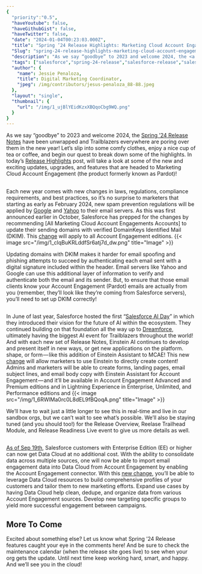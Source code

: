 ```yaml
---
{
  "priority":"0.5",
  "haveYoutube": false,
  "haveGithubGist": false,
  "haveTwitter": false,
  "date": "2024-01-04T00:23:03.000Z",
  "title": "Spring ’24 Release Highlights: Marketing Cloud Account Engagement",
  "Slug": "spring-24-release-highlights-marketing-cloud-account-engagement",
  "description": "As we say “goodbye” to 2023 and welcome 2024, the <a href="https://help.salesforce.com/s/articleView?id=release-notes.salesforce_release_notes.htm&amp;release=248&amp;type=5">Spring ’24 Release Notes</a> have been unwrapped and Trailblazers everywhere are poring over them in the new year! Let’s slip into some comfy clothes, enjoy a nice cup of tea or coffee, and begin our quest to break down some of the highlights..",
  "tags": ["salesforce","spring-24-release","salesforce-release","salesforce-spring-24","release-highlights"],
  "author": {
    "name": Jessie Penaloza,
    "title": Digital Marketing Coordinator,
    "jpeg": /img/contributors/jesus-penaloza_88-88.jpeg
  },
  "layout": "single",
  "thumbnail": {
    "url": "/img/1_ujBlYEidKzxXBQqoCbg9WQ.png"
  }
}
---
```

As we say “goodbye” to 2023 and welcome 2024, the [Spring ’24 Release Notes](https://help.salesforce.com/s/articleView?id=release-notes.salesforce_release_notes.htm&amp;release=248&amp;type=5) have been unwrapped and Trailblazers everywhere are poring over them in the new year! Let’s slip into some comfy clothes, enjoy a nice cup of tea or coffee, and begin our quest to break down some of the highlights.
In today’s [Release Highlights](https://medium.com/creme-de-la-crm/releasehighlights/home) post, will take a look at some of the new and exciting updates, upgrades, and features that are headed to Marketing Cloud Account Engagement (the product formerly known as Pardot)!

## 

Each new year comes with new changes in laws, regulations, compliance requirements, and best practices, so it’s no surprise to marketers that starting as early as February 2024, new spam prevention regulations will be applied by [Google](https://blog.google/products/gmail/gmail-security-authentication-spam-protection/) and [Yahoo](https://blog.postmaster.yahooinc.com/post/730172167494483968/more-secure-less-spam) to their email servers. As this was first announced earlier in October, Salesforce has prepped for the changes by recommending [All Marketing Cloud Account Engagements Accounts] to update their sending domains with verified DomainKeys Identified Mail (DKIM). This [change](https://help.salesforce.com/s/articleView?id=release-notes.rn_mcae_sending_domains.htm&amp;release=248&amp;type=5) will apply to all Account Engagement editions.
{{< image src="/img/1_clqBuKRLddfSr6atj7d_dw.png" title="Image" >}}

Updating domains with DKIM makes it harder for email spoofing and phishing attempts to succeed by authenticating each email sent with a digital signature included within the header. Email servers like Yahoo and Google can use this additional layer of information to verify and authenticate both the email and its sender. But, to ensure that those email clients know your Account Engagement (Pardot) emails are actually from you (remember, they’ll look like they’re coming from Salesforce servers), you’ll need to set up DKIM correctly!

## 

In June of last year, Salesforce hosted the first “[Salesforce AI Day](https://www.salesforce.com/plus/experience/salesforce_ai_day/series/salesforce_ai_day/episode/episode-s1e1)” in which they introduced their vision for the future of AI within the ecosystem. They continued building on that foundation all the way up to [Dreamforce](https://www.salesforce.com/dreamforce/), ultimately having the biggest AI event for Trailblazers throughout the world!
And with each new set of Release Notes, Einstein AI continues to develop and present itself in new ways, or get new applications on the platform. shape, or form — like this addition of Einstein Assistant to MCAE! This new [change](https://help.salesforce.com/s/articleView?id=release-notes.rn_mcae_einstein_assistant.htm&amp;release=248&amp;type=5) will allow marketers to use Einstein to directly create content!
Admins and marketers will be able to create forms, landing pages, email subject lines, and email body copy with Einstein Assistant for Account Engagement — and it’ll be available in Account Engagement Advanced and Premium editions and in Lightning Experience in Enterprise, Unlimited, and Performance editions and
{{< image src="/img/1_6RWlMa0rc0L8dEL9fBQoqA.png" title="Image" >}}

We’ll have to wait just a little longer to see this in real-time and live in our sandbox orgs, but we can’t wait to see what’s possible.
We’ll also be staying tuned (and you should too!) for the Release Overview, Reelase Trailhead Module, and Release Readiness Live event to give us more details as well.

## 

[As of Sep 19th](https://help.salesforce.com/s/articleView?id=000396380&amp;type=1), Salesforce customers with Enterprise Edition (EE) or higher can now get Data Cloud at no additional cost. With the ability to consolidate data across multiple sources, one will now be able to import email engagement data into Data Cloud from Account Engagement by enabling the Account Engagement connector. With this [new change](https://help.salesforce.com/s/articleView?id=release-notes.rn_mcae_import_data_cloud.htm&amp;release=248&amp;type=5), you’ll be able to leverage Data Cloud resources to build comprehensive profiles of your customers and tailor them to new marketing efforts.
Expand use cases by having Data Cloud help clean, dedupe, and organize data from various Account Engagement sources. Develop new targeting specific groups to yield more successful engagement between campaigns.

## More To Come

Excited about something else? Let us know what Spring ’24 Release features caught your eye in the comments here! And be sure to check the maintenance calendar (when the release site goes live) to see when your org gets the update.
Until next time keep working hard, smart, and happy. And we’ll see you in the cloud!
